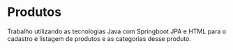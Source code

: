 # Produtos
Trabalho utilizando as tecnologias Java com Springboot JPA e HTML para o cadastro e listagem de produtos e as categorias desse produto.
